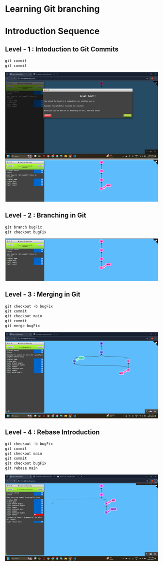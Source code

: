 # Learning Git branching

# Introduction Sequence

## Level - 1 : Intoduction to Git Commits

```
git commit
git commit
```
![alt text](image-1.png)
![alt text](image-2.png)

## Level - 2 : Branching in Git

```
git branch bugFix
git checkout bugFix
```
![alt text](image-3.png)


## Level - 3 : Merging in Git

```
git checkout -b bugFix
git commit
git checkout main
git commit
git merge bugFix
```

![alt text](image-4.png)


## Level - 4 : Rebase Introduction

```
git checkout -b bugFix
git commit
git checkout main
git commit
git checkout bugFix
git rebase main
```

![alt text](image-5.png)